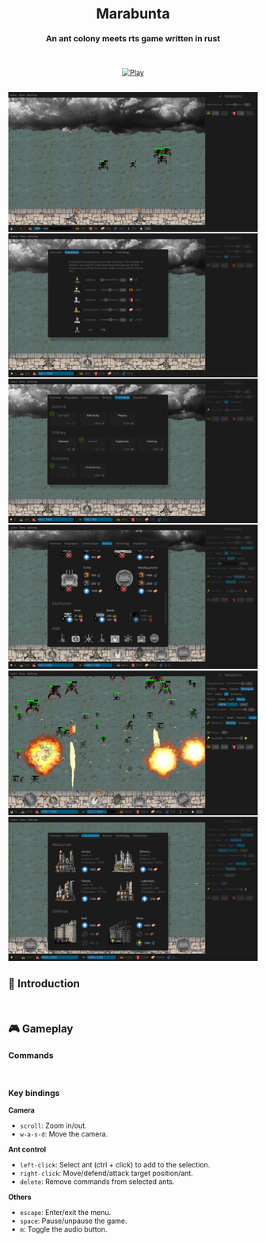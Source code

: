 <div align="center">

# Marabunta
### An ant colony meets rts game written in rust

<br><br>
[![Play](https://gist.githubusercontent.com/cxmeel/0dbc95191f239b631c3874f4ccf114e2/raw/play.svg)](https://tvdboom.itch.io/marabunta)
<br><br>
</div>

<img src="https://github.com/tvdboom/fortress/blob/master/assets/scenery/s1.png?raw=true" alt="Early game">
<img src="https://github.com/tvdboom/fortress/blob/master/assets/scenery/s2.png?raw=true" alt="Population">
<img src="https://github.com/tvdboom/fortress/blob/master/assets/scenery/s3.png?raw=true" alt="Technologies">
<img src="https://github.com/tvdboom/fortress/blob/master/assets/scenery/s4.png?raw=true" alt="Armory">
<img src="https://github.com/tvdboom/fortress/blob/master/assets/scenery/s5.png?raw=true" alt="Late game">
<img src="https://github.com/tvdboom/fortress/blob/master/assets/scenery/s6.png?raw=true" alt="Constructions">

<br>

## 📜 Introduction


<br>

## 🎮 Gameplay


### Commands



<br>

### Key bindings

**Camera**
- `scroll`: Zoom in/out.
- `w-a-s-d`: Move the camera.

**Ant control**
- `left-click`: Select ant (ctrl + click) to add to the selection.
- `right-click`: Move/defend/attack target position/ant.
- `delete`: Remove commands from selected ants.

**Others**
- `escape`: Enter/exit the menu.
- `space`: Pause/unpause the game.
- `m`: Toggle the audio button.
